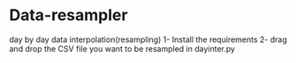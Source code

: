 # Data-resampler
day by day data interpolation(resampling) 
1- Install the requirements
2- drag and drop the CSV file you want to be resampled in dayinter.py
